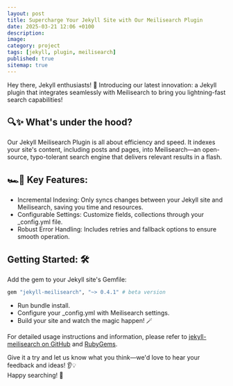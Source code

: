 ```yaml
---
layout: post
title: Supercharge Your Jekyll Site with Our Meilisearch Plugin
date: 2025-03-21 12:06 +0100
description:
image:
category: project
tags: [jekyll, plugin, meilisearch]
published: true
sitemap: true
---
```


Hey there, Jekyll enthusiasts! 🌟 Introducing our latest innovation: a Jekyll
plugin that integrates seamlessly with Meilisearch to bring you lightning-fast
search capabilities!

## 🔍✨ What's under the hood?

Our Jekyll Meilisearch Plugin is all about efficiency and speed. It indexes your
site's content, including posts and pages, into Meilisearch—an open-source,
typo-tolerant search engine that delivers relevant results in a flash.

## 🏎️💨 Key Features:

- Incremental Indexing: Only syncs changes between your Jekyll site and
  Meilisearch, saving you time and resources.
- Configurable Settings: Customize fields, collections through your \_config.yml
  file.
- Robust Error Handling: Includes retries and fallback options to ensure smooth
  operation.

## Getting Started: 🛠️

Add the gem to your Jekyll site's Gemfile:

```ruby
gem "jekyll-meilisearch", "~> 0.4.1" # beta version
```

- Run bundle install.
- Configure your \_config.yml with Meilisearch settings.
- Build your site and watch the magic happen! 🪄

For detailed usage instructions and information, please refer to
[jekyll-meilisearch on GitHub](https://github.com/unicolored/jekyll-meilisearch)
and [RubyGems](https://rubygems.org/gems/jekyll-meilisearch).

Give it a try and let us know what you think—we'd love to hear your feedback and
ideas! 👂💡  
Happy searching! 🎉

